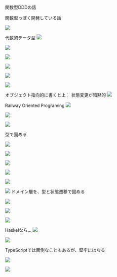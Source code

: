 
関数型DDDの話

関数型っぽく開発している話

![](images/image_20240511012148.png)

代数的データ型
![](images/image_20240511012344.png)

![](images/image_20240511012511.png)

![](images/image_20240511012545.png)

![](images/image_20240511012816.png)

![](images/image_20240511013001.png)

![](images/image_20240511013033.png)

オブジェクト指向的に書くと上： 状態変更が暗黙的
![](images/image_20240511013104.png)


Railway Oriented Programing
![](images/image_20240511013334.png)

![](images/image_20240511013510.png)

![](images/image_20240511013610.png)

型で固める

![](images/image_20240511013911.png)

![](images/image_20240511014002.png)

![](images/image_20240511014145.png)

![](images/image_20240511014132.png)

![](images/image_20240511014212.png)

![](images/image_20240511014251.png)
ドメイン層を、型と状態遷移で固める

![](images/image_20240511014440.png)

![](images/image_20240511014634.png)

![](images/image_20240511014656.png)

Haskelなら…
![](images/image_20240511014849.png)

![](images/image_20240511015031.png)

TypeScriptでは面倒なこともあるが、堅牢にはなる

![](images/image_20240511015059.png)

![](images/image_20240511015254.png)

